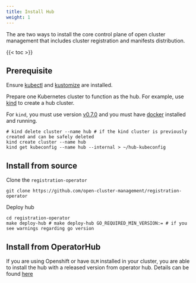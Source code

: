 ```yaml
---
title: Install Hub
weight: 1
---
```


The are two ways to install the core control plane of open cluster management that includes cluster registration and manifests distribution.

<!-- spellchecker-disable -->

{{< toc >}}

<!-- spellchecker-enable -->

## Prerequisite

Ensure [kubectl](https://kubernetes.io/docs/tasks/tools/install-kubectl) and [kustomize](https://kubernetes-sigs.github.io/kustomize/installation) are installed.

Prepare one Kubernetes cluster to function as the hub. For example, use [kind](https://kind.sigs.k8s.io/docs/user/quick-start) to create a hub cluster. 

For `kind`, you must use version [v0.7.0](https://github.com/kubernetes-sigs/kind/releases/tag/v0.7.0) and you must have [docker](https://docs.docker.com/get-started) installed and running.

```Shell
# kind delete cluster --name hub # if the kind cluster is previously created and can be safely deleted
kind create cluster --name hub
kind get kubeconfig --name hub --internal > ~/hub-kubeconfig
```

## Install from source

Clone the `registration-operator`

```Shell
git clone https://github.com/open-cluster-management/registration-operator
```

Deploy hub

```Shell
cd registration-operator
make deploy-hub # make deploy-hub GO_REQUIRED_MIN_VERSION:= # if you see warnings regarding go version
```

## Install from OperatorHub
If you are using Openshift or have `OLM` installed in your cluster, you are able to install the hub with a released version from operator hub. Details can be found [here](https://operatorhub.io/operator/cluster-manager)